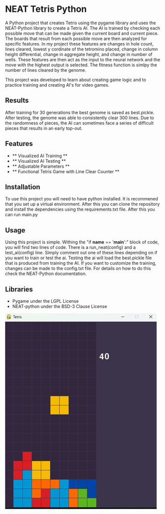 # NEAT Tetris Python
A Python project that creates Tetris using the pygame library and uses the NEAT-Python library to create a Tetris AI. The AI is trained by checking each possible move that can be made given the current board and current piece. The boards that result from each possible move are then analyzed for specific features. In my project these features are changes in hole count, lines cleared, lowest y cordinate of the tetromino placed, change in column height differential, change in aggregate height, and change in number of wells. These features are then act as the input to the neural network and the move with the highest output is selected. The fitness function is simlpy the number of lines cleared by the genome. 


This project was developed to learn about creating game logic and to practice training and creating AI's for video games.


 ## Results
 After training for 30 generations the best genome is saved as best.pickle. After testing, the genome was able to consistently clear 300 lines. Due to the randomness of pieces, the AI can sometimes face a series of difficult pieces that results in an early top-out. 
 
 ## Features
 - ** Visualized AI Training **
 - ** Visualized AI Testing **
 - ** Adjustable Parameters **
 - ** Functional Tetris Game with Line Clear Counter **

## Installation
To use this project you will need to have python installed. It is recommened that you set up a virtual environment. After this you can clone the repository and install the dependencies using the requirements.txt file. After this you can run main.py

## Usage
Using this project is simple. Withing the "if __name__ == '__main__':" block of code, you will find two lines of code. There is a run_neat(config) and a test_ai(config) line. Simply comment out one of these lines depending on if you want to train or test the ai. Testing the ai will load the best.pickle file that is produced from training the AI. If you want to customize the training, changes can be made to the config.txt file. For details on how to do this check the NEAT-Python documentation.


 ## Libraries
 - Pygame under the LGPL License 
 - NEAT-python under the BSD-3 Clause License

![Tetris AI Training](tetris.png)
